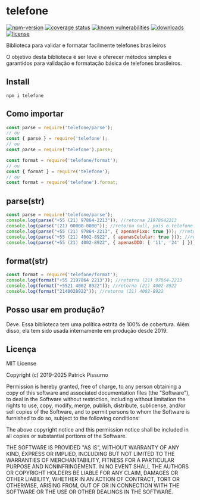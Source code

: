 # telefone
[![npm-version](https://img.shields.io/npm/v/telefone.svg)](https://www.npmjs.com/package/telefone)
[![coverage status](https://coveralls.io/repos/github/patrickpissurno/node-telefone/badge.svg?branch=master)](https://coveralls.io/github/patrickpissurno/node-telefone?branch=master)
[![known vulnerabilities](https://snyk.io/test/github/patrickpissurno/node-telefone/badge.svg)](https://snyk.io/test/github/patrickpissurno/node-telefone)
[![downloads](https://img.shields.io/npm/dt/telefone.svg)](https://www.npmjs.com/package/telefone)
[![license](https://img.shields.io/github/license/patrickpissurno/node-telefone.svg?maxAge=1800)](https://github.com/patrickpissurno/node-telefone/blob/master/LICENSE)

Biblioteca para validar e formatar facilmente telefones brasileiros

O objetivo desta biblioteca é ser leve e oferecer métodos simples e garantidos para validação e formatação básica de telefones brasileiros. 

## Install

```
npm i telefone
```

## Como importar

```js
const parse = require('telefone/parse');
// ou
const { parse } = require('telefone');
// ou
const parse = require('telefone').parse;

const format = require('telefone/format');
// ou
const { format } = require('telefone');
// ou
const format = require('telefone').format;
```

## parse(str)

```js
const parse = require('telefone/parse');
console.log(parse("+55 (21) 97864-2213")); //retorna 21978642213
console.log(parse("(21) 00000-0000")); //retorna null, pois o telefone é inválido
console.log(parse("+55 (21) 97864-2213", { apenasFixo: true })); //retorna null, pois o telefone não é fixo
console.log(parse("+55 (21) 4002-8922", { apenasCelular: true })); //retorna null, pois o telefone não é celular
console.log(parse("+55 (21) 4002-8922", { apenasDDD: [ '11', '24' ] })); //retorna null, pois o telefone não é de um dos DDDs informados
```

## format(str)

```js
const format = require('telefone/format');
console.log(format("+55 2197864 2213")); //retorna (21) 97864-2213
console.log(format("+5521 4002 8922")); //retorna (21) 4002-8922
console.log(format("2140028922")); //retorna (21) 4002-8922
```

## Posso usar em produção?
Deve. Essa biblioteca tem uma política estrita de 100% de cobertura. Além disso, ela tem sido usada internamente em produção desde 2019.

## Licença

MIT License

Copyright (c) 2019-2025 Patrick Pissurno

Permission is hereby granted, free of charge, to any person obtaining a copy
of this software and associated documentation files (the "Software"), to deal
in the Software without restriction, including without limitation the rights
to use, copy, modify, merge, publish, distribute, sublicense, and/or sell
copies of the Software, and to permit persons to whom the Software is
furnished to do so, subject to the following conditions:

The above copyright notice and this permission notice shall be included in all
copies or substantial portions of the Software.

THE SOFTWARE IS PROVIDED "AS IS", WITHOUT WARRANTY OF ANY KIND, EXPRESS OR
IMPLIED, INCLUDING BUT NOT LIMITED TO THE WARRANTIES OF MERCHANTABILITY,
FITNESS FOR A PARTICULAR PURPOSE AND NONINFRINGEMENT. IN NO EVENT SHALL THE
AUTHORS OR COPYRIGHT HOLDERS BE LIABLE FOR ANY CLAIM, DAMAGES OR OTHER
LIABILITY, WHETHER IN AN ACTION OF CONTRACT, TORT OR OTHERWISE, ARISING FROM,
OUT OF OR IN CONNECTION WITH THE SOFTWARE OR THE USE OR OTHER DEALINGS IN THE
SOFTWARE.
